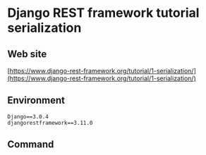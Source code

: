 # Django REST framework tutorial serialization

## Web site

[https://www.django-rest-framework.org/tutorial/1-serialization/](https://www.django-rest-framework.org/tutorial/1-serialization/)

## Environment

```
Django==3.0.4
djangorestframework==3.11.0
```

## Command

```
```